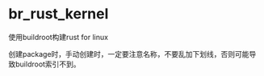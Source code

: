 # br_rust_kernel

使用buildroot构建rust for linux

创建package时，手动创建时，一定要注意名称，不要乱加下划线，否则可能导致buildroot索引不到。
